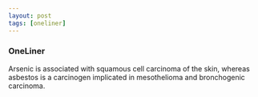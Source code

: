 ```yaml
---
layout: post
tags: [oneliner]
---
```



### OneLiner

Arsenic is associated with squamous cell carcinoma of the skin, whereas asbestos is a carcinogen implicated in mesothelioma and bronchogenic carcinoma.

